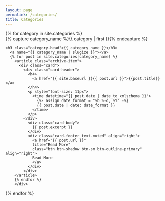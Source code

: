 ```yaml
---
layout: page
permalink: /categories/
title: Categories
---
```



<div id="archives">
{% for category in site.categories %}
  <div class="archive-group">
    {% capture category_name %}{{ category | first }}{% endcapture %}
    <div id="#{{ category_name | slugize }}"></div>
    <p></p>

    <h3 class="category-head">{{ category_name }}</h3>
      <a name="{{ category_name | slugize }}"></a>
      {% for post in site.categories[category_name] %}
        <article class="archive-item">
          <div class="card">
            <div class="card-header">
              <h4>
                <a href="{{ site.baseurl }}{{ post.url }}">{{post.title}}</a>
              </h4>
              <p style="font-size: 11px">
                <time datetime="{{ post.date | date_to_xmlschema }}">
                  {%- assign date_format = "%b %-d, %Y" -%}
                  {{ post.date | date: date_format }}
                </time>
              </p>
            </div>
              <div class="card-body">
                {{ post.excerpt }}
              </div>
              <div class="card-footer text-muted" align="right">
                <a href="{{ post.url }}"
                title="Read More"
                class="btn btn-shadow btn-sm btn-outline-primary" align="right">
                Read More
                </a>
              </div>
            </div>
        </article>
        {% endfor %}
        </div>      
{% endfor %}
</div>
